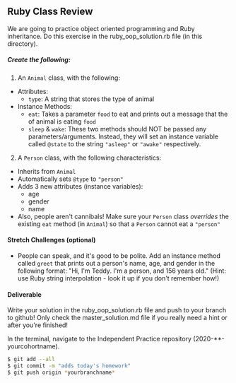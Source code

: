 ## Ruby Class Review

We are going to practice object oriented programming and Ruby inheritance. Do this exercise in the ruby_oop_solution.rb file (in this directory). 

##### Create the following:

1. An `Animal` class, with the following:
  * Attributes:
    * `type`: A string that stores the type of animal
  * Instance Methods:
    * `eat`: Takes a parameter `food` to eat and prints out a message that the <type> of animal is eating `food`
    * `sleep` & `wake`: These two methods should NOT be passed any parameters/arguments. Instead, they will set an instance variable called `@state` to the string `"asleep"` or `"awake"` respectively.

2. A `Person` class, with the following characteristics:
  * Inherits from `Animal`
  * Automatically sets `@type` to `"person"`
  * Adds 3 new attributes (instance variables):
    * age
    * gender
    * name
  * Also, people aren't cannibals! Make sure your `Person` class *overrides* the existing `eat` method (in `Animal`) so that a `Person` cannot eat a `"person"`

#### Stretch Challenges (optional)

* People can speak, and it's good to be polite. Add an instance method called `greet` that prints out a person's name, age, and gender in the following format: "Hi, I'm Teddy. I'm a person, and 156 years old." (Hint: use Ruby string interpolation - look it up if you don't remember how!)


#### Deliverable

Write your solution in the ruby_oop_solution.rb file and push to your branch to github! Only check the master_solution.md file if you really need a hint or after you're finished!

In the terminal, navigate to the Independent Practice repository (2020-**-yourcohortname). 
```bash
$ git add --all
$ git commit -m "adds today's homework"
$ git push origin *yourbranchname*
```